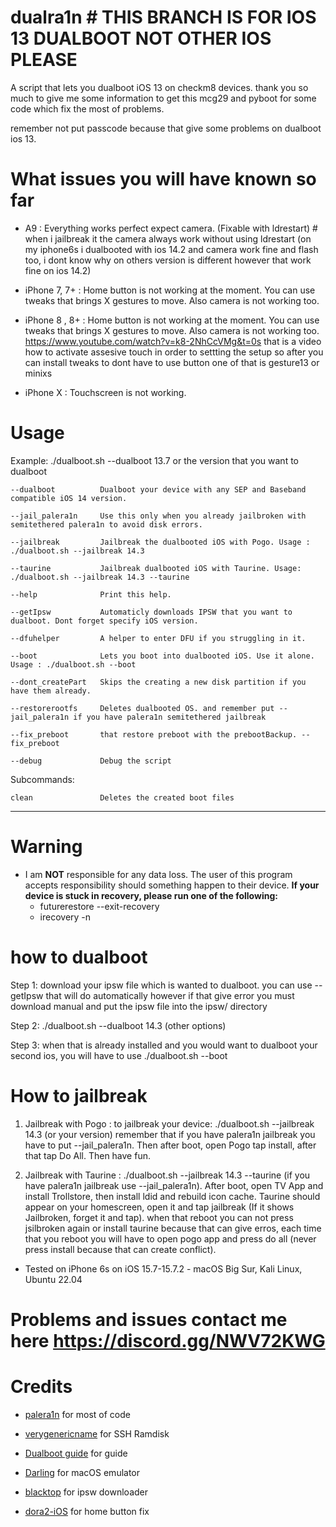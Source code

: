 # dualra1n # THIS BRANCH IS FOR IOS 13 DUALBOOT NOT OTHER IOS PLEASE

A script that lets you dualboot iOS 13 on checkm8 devices. thank you so much to give me some information to get this mcg29 and pyboot for some code which fix the most of problems.

remember not put passcode because that give some problems on dualboot ios 13.


# What issues you will have known so far

- A9 : Everything works perfect expect camera. (Fixable with ldrestart) # when i jailbreak it the camera always work without using ldrestart (on my iphone6s i dualbooted with ios 14.2 and camera work fine and flash too, i dont know why on others version is different however that work fine on ios 14.2)


- iPhone 7, 7+ : Home button is not working at the moment. You can use tweaks that brings X gestures to move. Also camera is not working too. 

- iPhone 8 , 8+ : Home button is not working at the moment. You can use tweaks that brings X gestures to move. Also camera is not working too. https://www.youtube.com/watch?v=k8-2NhCcVMg&t=0s that is a video how to activate assesive touch in order to settting the setup so after you can install tweaks to dont have to use button one of that is gesture13 or minixs

- iPhone X : Touchscreen is not working.


# Usage

Example: ./dualboot.sh --dualboot 13.7 or the version that you want to dualboot 

    --dualboot          Dualboot your device with any SEP and Baseband compatible iOS 14 version.
    
    --jail_palera1n     Use this only when you already jailbroken with semitethered palera1n to avoid disk errors. 
    
    --jailbreak         Jailbreak the dualbooted iOS with Pogo. Usage :  ./dualboot.sh --jailbreak 14.3

    --taurine           Jailbreak dualbooted iOS with Taurine. Usage: ./dualboot.sh --jailbreak 14.3 --taurine 
   
    --help              Print this help.
       
    --getIpsw           Automaticly downloads IPSW that you want to dualboot. Dont forget specify iOS version.

    --dfuhelper         A helper to enter DFU if you struggling in it.
    
    --boot              Lets you boot into dualbooted iOS. Use it alone. Usage : ./dualboot.sh --boot
    
    --dont_createPart   Skips the creating a new disk partition if you have them already.
    
    --restorerootfs     Deletes dualbooted OS. and remember put --jail_palera1n if you have palera1n semitethered jailbreak 
    
    --fix_preboot       that restore preboot with the prebootBackup. --fix_preboot
    
    --debug             Debug the script

Subcommands:

    clean               Deletes the created boot files 

---

# Warning
- I am **NOT** responsible for any data loss. The user of this program accepts responsibility should something happen to their device.
 **If your device is stuck in recovery, please run one of the following:**
   - futurerestore --exit-recovery
   - irecovery -n


# how to dualboot

Step 1: download your ipsw file which is wanted to dualboot. you can use --getIpsw that will do automatically however if that give error you must download manual and put the ipsw file into the ipsw/ directory 

Step 2: ./dualboot.sh --dualboot 14.3 (other options)

Step 3: when that is already installed and you would want to dualboot your second ios, you will have to use ./dualboot.sh --boot




# How to jailbreak 

1) Jailbreak with Pogo : to jailbreak your device: ./dualboot.sh --jailbreak 14.3 (or your version) remember that if you have palera1n jailbreak you have to put --jail_palera1n. Then after boot, open Pogo tap install, after that tap Do All. Then have fun.

2) Jailbreak with Taurine :  ./dualboot.sh --jailbreak 14.3 --taurine (if you have palera1n jailbreak use --jail_palera1n). After boot, open TV App and install Trollstore, then install ldid and rebuild icon cache. Taurine should appear on your homescreen, open it and tap jailbreak (If it shows Jailbroken, forget it and tap). when that reboot you can not press jsilbroken again or install taurine because that can give erros, each time that you reboot you will have to open pogo app and press do all (never press install because that can create conflict).

- Tested on iPhone 6s on iOS 15.7-15.7.2 - macOS Big Sur, Kali Linux, Ubuntu 22.04

# Problems and issues contact me here https://discord.gg/NWV72KWG

# Credits

- [palera1n](https://github.com/palera1n) for most of code

- [verygenericname](https://github.com/verygenericname) for SSH Ramdisk

- [Dualboot guide](https://dualbootfun.github.io/) for guide

- [Darling](https://github.com/darlinghq) for macOS emulator

- [blacktop](https://github.com/blacktop) for ipsw downloader

- [dora2-iOS]( https://github.com/dora2-iOS) for home button fix

